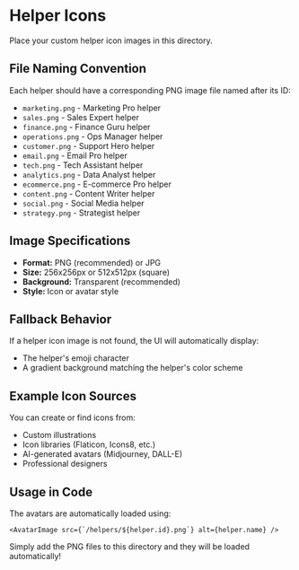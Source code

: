 # Helper Icons

Place your custom helper icon images in this directory.

## File Naming Convention

Each helper should have a corresponding PNG image file named after its ID:

- `marketing.png` - Marketing Pro helper
- `sales.png` - Sales Expert helper
- `finance.png` - Finance Guru helper
- `operations.png` - Ops Manager helper
- `customer.png` - Support Hero helper
- `email.png` - Email Pro helper
- `tech.png` - Tech Assistant helper
- `analytics.png` - Data Analyst helper
- `ecommerce.png` - E-commerce Pro helper
- `content.png` - Content Writer helper
- `social.png` - Social Media helper
- `strategy.png` - Strategist helper

## Image Specifications

- **Format:** PNG (recommended) or JPG
- **Size:** 256x256px or 512x512px (square)
- **Background:** Transparent (recommended)
- **Style:** Icon or avatar style

## Fallback Behavior

If a helper icon image is not found, the UI will automatically display:
- The helper's emoji character
- A gradient background matching the helper's color scheme

## Example Icon Sources

You can create or find icons from:
- Custom illustrations
- Icon libraries (Flaticon, Icons8, etc.)
- AI-generated avatars (Midjourney, DALL-E)
- Professional designers

## Usage in Code

The avatars are automatically loaded using:
```tsx
<AvatarImage src={`/helpers/${helper.id}.png`} alt={helper.name} />
```

Simply add the PNG files to this directory and they will be loaded automatically!

